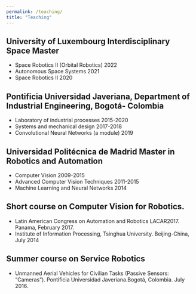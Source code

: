 ```yaml
---
permalink: /teaching/
title: "Teaching"
---
```



## University of Luxembourg Interdisciplinary Space Master
- Space Robotics II (Orbital Robotics)  2022
- Autonomous Space Systems			    2021
- Space Robotics II					    2020 



## Pontificia Universidad Javeriana, Department of Industrial Engineering, Bogotá- Colombia
- Laboratory of industrial processes 		    2015-2020
-	Systems and mechanical design 			    2017-2018
-	Convolutional Neural Networks (a module)	2019


## Universidad Politécnica de Madrid Master in Robotics and Automation
- Computer Vision 					2009-2015
- Advanced Computer Vision Techniques		2011-2015
- Machine Learning and Neural Networks		2014

## Short course on Computer Vision for Robotics. 
- Latin American Congress on Automation and Robotics LACAR2017. Panama, February 2017.
- Institute of Information Processing, Tsinghua University. Beijing-China, July 2014

## Summer course on Service Robotics
- Unmanned Aerial Vehicles for Civilian Tasks (Passive Sensors: “Cameras”). Pontificia Universidad Javeriana.Bogotá, Colombia. July 2016.


